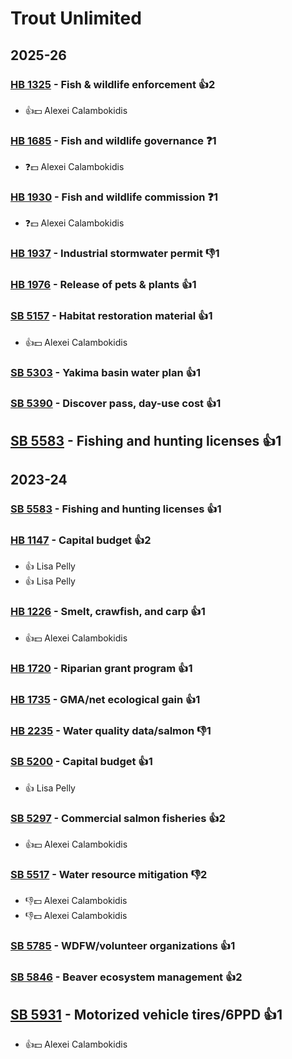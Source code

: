 # Trout Unlimited
## 2025-26

### [HB 1325](/bill/2025-26/hb/1325/) - Fish & wildlife enforcement 👍2  
* 👍💵 Alexei Calambokidis

### [HB 1685](/bill/2025-26/hb/1685/) - Fish and wildlife governance   ❓1
* ❓💵 Alexei Calambokidis

### [HB 1930](/bill/2025-26/hb/1930/) - Fish and wildlife commission   ❓1
* ❓💵 Alexei Calambokidis

### [HB 1937](/bill/2025-26/hb/1937/) - Industrial stormwater permit  👎1 

### [HB 1976](/bill/2025-26/hb/1976/) - Release of pets & plants 👍1  

### [SB 5157](/bill/2025-26/sb/5157/) - Habitat restoration material 👍1  
* 👍💵 Alexei Calambokidis

### [SB 5303](/bill/2025-26/sb/5303/) - Yakima basin water plan 👍1  

### [SB 5390](/bill/2025-26/sb/5390/) - Discover pass, day-use cost 👍1  

## [SB 5583](/bill/2025-26/sb/5583/) - Fishing and hunting licenses 👍1  

## 2023-24

### [SB 5583](/bill/2023-24/sb/5583/) - Fishing and hunting licenses 👍1  

### [HB 1147](/bill/2023-24/hb/1147/) - Capital budget 👍2  
* 👍 Lisa Pelly
* 👍 Lisa Pelly

### [HB 1226](/bill/2023-24/hb/1226/) - Smelt, crawfish, and carp 👍1  
* 👍💵 Alexei Calambokidis

### [HB 1720](/bill/2023-24/hb/1720/) - Riparian grant program 👍1  

### [HB 1735](/bill/2023-24/hb/1735/) - GMA/net ecological gain 👍1  

### [HB 2235](/bill/2023-24/hb/2235/) - Water quality data/salmon  👎1 

### [SB 5200](/bill/2023-24/sb/5200/) - Capital budget 👍1  
* 👍 Lisa Pelly

### [SB 5297](/bill/2023-24/sb/5297/) - Commercial salmon fisheries 👍2  
* 👍💵 Alexei Calambokidis

### [SB 5517](/bill/2023-24/sb/5517/) - Water resource mitigation  👎2 
* 👎💵 Alexei Calambokidis
* 👎💵 Alexei Calambokidis

### [SB 5785](/bill/2023-24/sb/5785/) - WDFW/volunteer organizations 👍1  

### [SB 5846](/bill/2023-24/sb/5846/) - Beaver ecosystem management 👍2  

## [SB 5931](/bill/2023-24/sb/5931/) - Motorized vehicle tires/6PPD 👍1  
* 👍💵 Alexei Calambokidis
